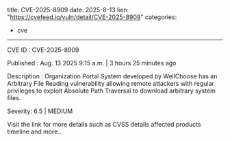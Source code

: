 
title: CVE-2025-8909
date: 2025-8-13
lien: "https://cvefeed.io/vuln/detail/CVE-2025-8909"
categories:
  - cve
---

CVE ID : CVE-2025-8909

Published :  Aug. 13
2025
9:15 a.m. | 3 hours
25 minutes ago

Description : Organization Portal System developed by WellChoose has an Arbitrary File Reading vulnerability
allowing remote attackers with regular privileges to exploit Absolute Path Traversal to download arbitrary system files.

Severity: 6.5 | MEDIUM

Visit the link for more details
such as CVSS details
affected products
timeline
and more...
